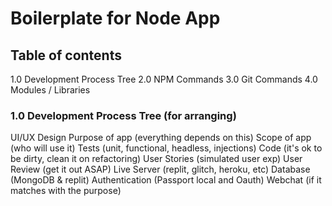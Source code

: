 # Boilerplate for Node App

## Table of contents
1.0 Development Process Tree
2.0 NPM Commands
3.0 Git Commands
4.0 Modules / Libraries  

### 1.0 Development Process Tree (for arranging)
UI/UX Design
Purpose of app (everything depends on this)
Scope of app (who will use it)
Tests (unit, functional, headless, injections)
Code (it's ok to be dirty, clean it on refactoring)
User Stories (simulated user exp)
User Review (get it out ASAP)
Live Server (replit, glitch, heroku, etc)
Database (MongoDB & replit)
Authentication (Passport local and Oauth)
Webchat (if it matches with the purpose)



